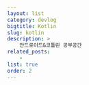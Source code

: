 ```yaml
---
layout: list
category: devlog
bigtitle: Kotlin
slug: kotlin
description: >
    안드로이드&코틀린 공부공간
related_posts:
    - 
list: true
order: 2
---
```

